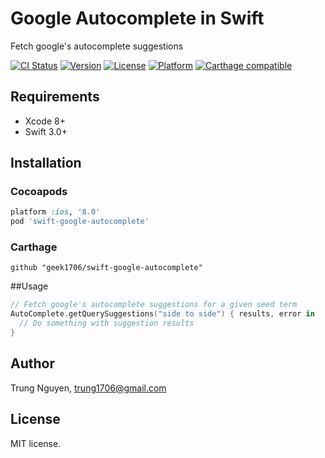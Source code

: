 # Google Autocomplete in Swift
Fetch google's autocomplete suggestions

[![CI Status](https://travis-ci.org/geek1706/swift-google-autocomplete.svg?branch=master)](https://travis-ci.org/geek1706/swift-google-autocomplete)
[![Version](https://img.shields.io/cocoapods/v/swift-google-autocomplete.svg?style=flat)](http://cocoapods.org/pods/swift-google-autocomplete)
[![License](https://img.shields.io/cocoapods/l/swift-google-autocomplete.svg?style=flat)](http://cocoapods.org/pods/swift-google-autocomplete)
[![Platform](https://img.shields.io/cocoapods/p/swift-google-autocomplete.svg?style=flat)](http://cocoapods.org/pods/swift-google-autocomplete)
[![Carthage compatible](https://img.shields.io/badge/Carthage-compatible-4BC51D.svg?style=flat)](https://github.com/Carthage/Carthage)

## Requirements
- Xcode 8+
- Swift 3.0+

## Installation
### Cocoapods
```ruby
platform :ios, '8.0'
pod 'swift-google-autocomplete'
```
### Carthage
```
github "geek1706/swift-google-autocomplete"
```
##Usage
```swift
// Fetch google's autocomplete suggestions for a given seed term
AutoComplete.getQuerySuggestions("side to side") { results, error in
  // Do something with suggestion results
}
```
## Author
Trung Nguyen, trung1706@gmail.com
## License
MIT license.
